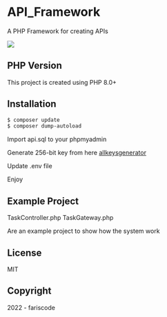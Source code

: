 # API_Framework

A PHP Framework for creating APIs

![](http://jwt.io/img/badge-compatible.svg)

## PHP Version

This project is created using PHP 8.0+

## Installation

```bash
$ composer update
$ composer dump-autoload
```

Import api.sql to your phpmyadmin

Generate 256-bit key from here [allkeysgenerator](https://www.allkeysgenerator.com/Random/Security-Encryption-Key-Generator.aspx)

Update .env file

Enjoy

## Example Project

TaskController.php
TaskGateway.php

Are an example project to show how the system work

## License

MIT

## Copyright

2022 - fariscode
